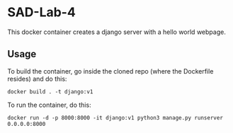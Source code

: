# SAD-Lab-4

This docker container creates a django server with a hello world webpage.

## Usage

To build the container, go inside the cloned repo (where the Dockerfile resides) and do this:
```
docker build . -t django:v1
```

To run the container, do this:
```
docker run -d -p 8000:8000 -it django:v1 python3 manage.py runserver 0.0.0.0:8000
```
